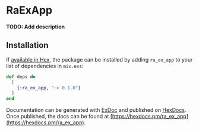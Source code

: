 # RaExApp

**TODO: Add description**

## Installation

If [available in Hex](https://hex.pm/docs/publish), the package can be installed
by adding `ra_ex_app` to your list of dependencies in `mix.exs`:

```elixir
def deps do
  [
    {:ra_ex_app, "~> 0.1.0"}
  ]
end
```

Documentation can be generated with [ExDoc](https://github.com/elixir-lang/ex_doc)
and published on [HexDocs](https://hexdocs.pm). Once published, the docs can
be found at [https://hexdocs.pm/ra_ex_app](https://hexdocs.pm/ra_ex_app).

